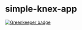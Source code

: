 # simple-knex-app

[![Greenkeeper badge](https://badges.greenkeeper.io/alikahwaji/simple-knex-app.svg)](https://greenkeeper.io/)